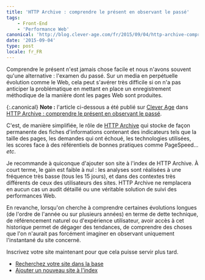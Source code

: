 ```yaml
---
title: 'HTTP Archive : comprendre le présent en observant le passé'
tags:
    - Front-End
    - 'Performance Web'
canonical: 'http://blog.clever-age.com/fr/2015/09/04/http-archive-comprendre-le-present-en-observant-le-passe/'
date: '2015-09-04'
type: post
locale: fr_FR
---
```


Comprendre le présent n'est jamais chose facile et nous n'avons souvent qu'une alternative : l'examen du passé. Sur un media en perpétuelle évolution comme le Web, cela peut s'avérer très difficile si on n'a pas anticiper la problématique en mettant en place un enregistrement méthodique de la manière dont les pages Web sont produites.

<!-- more -->

{:.canonical}
**Note&nbsp;:** l'article ci-dessous a été publié sur [Clever Age](http://www.clever-age.com/fr/) dans [HTTP Archive : comprendre le présent en observant le passé](http://blog.clever-age.com/fr/2015/09/04/http-archive-comprendre-le-present-en-observant-le-passe/).

C'est, de manière simplifiée, le rôle de <a title="HTTP Archive" href="https://httparchive.org/">HTTP Archive</a> qui stocke de façon permanente des fiches d'informations contenant des indicateurs tels que la taille des pages, les demandes qui ont échoué, les technologies utilisées, les scores face à des référentiels de bonnes pratiques comme PageSpeed… <em>etc</em>.

Je recommande à quiconque d'ajouter son site à l'index de HTTP Archive. À court terme, le gain est faible à nul&nbsp;: les analyses sont réalisées à une fréquence très basse (tous les 15 jours), et dans des contextes très différents de ceux des utilisateurs des sites. HTTP Archive ne remplacera en aucun cas un audit détaillé ou une véritable solution de suivi des performances Web.

En revanche, lorsqu'on cherche à comprendre certaines évolutions longues (de l'ordre de l'année ou sur plusieurs années) en terme de dette technique, de référencement naturel ou d'expérience utilisateur, avoir accès à cet historique permet de dégager des tendances, de comprendre des choses que l'on n'aurait pas forcément imaginer en observant uniquement l'instantané du site concerné.

Inscrivez votre site maintenant pour que cela puisse servir plus tard.

<ul>
	<li><a href="https://httparchive.org/websites.php">Recherchez votre site dans la base</a></li>
	<li><a href="https://httparchive.org/addsite.php">Ajouter un nouveau site à l'index</a></li>
</ul>
